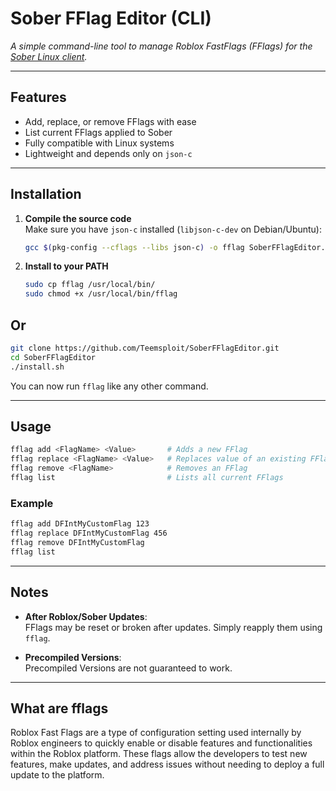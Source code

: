 #  Sober FFlag Editor (CLI)  
*A simple command-line tool to manage Roblox FastFlags (FFlags) for the [Sober Linux client](https://github.com/vinegarhq/sober).*

---

##  Features

-  Add, replace, or remove FFlags with ease  
-  List current FFlags applied to Sober  
-  Fully compatible with Linux systems  
-  Lightweight and depends only on `json-c`  

---

## Installation

1. **Compile the source code**  
   Make sure you have `json-c` installed (`libjson-c-dev` on Debian/Ubuntu):

   ```bash
   gcc $(pkg-config --cflags --libs json-c) -o fflag SoberFFlagEditor.c
   ```

2. **Install to your PATH**

   ```bash
   sudo cp fflag /usr/local/bin/
   sudo chmod +x /usr/local/bin/fflag
   ```
## Or
```bash
git clone https://github.com/Teemsploit/SoberFFlagEditor.git
cd SoberFFlagEditor
./install.sh
```
You can now run `fflag` like any other command.

---

## Usage

```bash
fflag add <FlagName> <Value>       # Adds a new FFlag
fflag replace <FlagName> <Value>   # Replaces value of an existing FFlag
fflag remove <FlagName>            # Removes an FFlag
fflag list                         # Lists all current FFlags
```

### Example

```bash
fflag add DFIntMyCustomFlag 123
fflag replace DFIntMyCustomFlag 456
fflag remove DFIntMyCustomFlag
fflag list
```

---

## Notes

- **After Roblox/Sober Updates**:  
  FFlags may be reset or broken after updates. Simply reapply them using `fflag`.

- **Precompiled Versions**:  
  Precompiled Versions are not guaranteed to work.

---

## What are fflags

Roblox Fast Flags are a type of configuration setting used internally by Roblox engineers to quickly enable or disable features and functionalities within the Roblox platform. These flags allow the developers to test new features, make updates, and address issues without needing to deploy a full update to the platform.
